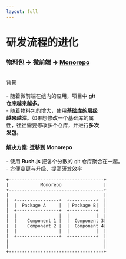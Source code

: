 ```yaml
---
layout: full
---
```


<h1 class="no-mb font-300">研发流程的进化</h1>
<h3 class="font-xs">
物料包
 -> 微前端 -> <strong><u>Monorepo</u></strong>
</h3>
<br>

<div class="flex gap-4 mt-2">

<div style="width: 50%">
<v-clicks>


<div class="flex"> 背景 </div>
<br>
<div class="flex gap-1 font-300 text-sm items-start">
    - <span>随着微前端在组内的应用，项目中 <strong>git 仓库越来越多。</strong></span>
</div>
<div class="flex gap-1 font-300 text-sm items-start">
    - <span>随着物料包的增大，使用<strong>基础库的层级越来越深</strong>。如果想修改一个基础库的属性，往往需要修改多个仓库，并进行<strong>多次发包</strong>。</span>
</div>

</v-clicks>
</div>

<div>

<v-clicks>
<h4 class="font-300 flex"><akar-icons:circle-check-fill class="text-success w-30px" /><strong> 解决方案: 迁移到 Monorepo </strong></h4>

<div class="flex flex-col gap-2 mt-2">

<div class="flex gap-1 font-300 text-sm items-center">
    - <span>使用  <strong>Rush.js</strong> 把各个分散的 git 仓库聚合在一起。</span>
</div>
<div class="flex gap-1 font-300 text-sm items-center">
    - <span>方便变更与升级、提高研发效率</span>
</div>

```
+------------------------------------+
|            Monorepo                |
+------------------------------------+
|                                    |
|  +----------------+  +----------+  |
|  |  Package A     |  | Package B|  |
|  +----------------+  +----------+  |
|  |                |  |          |  |
|  |    Component 1 |  |  Component 3|
|  |    Component 2 |  |  Component 4|
|  |                |  |          |  |
|  +----------------+  +----------+  |
|                                    |
|                                    |
+------------------------------------+
```
</div>


</v-clicks>
</div>
</div>